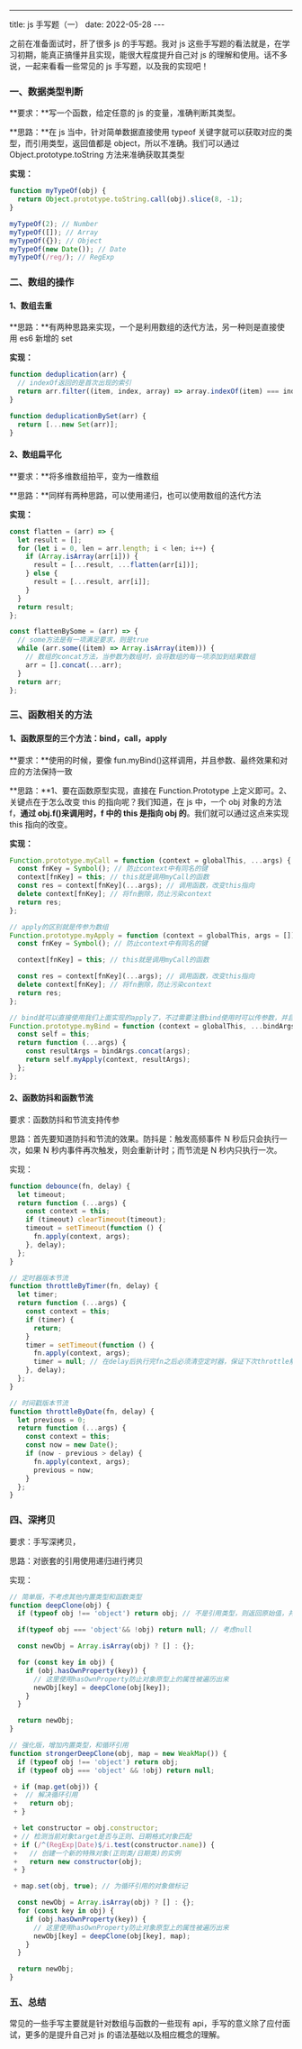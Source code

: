 ---

title: js 手写题（一）
date: 2022-05-28
---​

之前在准备面试时，肝了很多 js 的手写题。我对 js 这些手写题的看法就是，在学习初期，能真正搞懂并且实现，能很大程度提升自己对 js 的理解和使用。话不多说，一起来看看一些常见的 js 手写题，以及我的实现吧！

### 一、数据类型判断

**要求：**写一个函数，给定任意的 js 的变量，准确判断其类型。

**思路：**在 js 当中，针对简单数据直接使用 typeof 关键字就可以获取对应的类型，而引用类型，返回值都是 object，所以不准确。我们可以通过 Object.prototype.toString 方法来准确获取其类型

**实现：**

```javascript
function myTypeOf(obj) {
  return Object.prototype.toString.call(obj).slice(8, -1);
}

myTypeOf(2); // Number
myTypeOf([]); // Array
myTypeOf({}); // Object
myTypeOf(new Date()); // Date
myTypeOf(/reg/); // RegExp
```

### 二、数组的操作

#### 1、数组去重

**思路：**有两种思路来实现，一个是利用数组的迭代方法，另一种则是直接使用 es6 新增的 set

**实现：**

```javascript
function deduplication(arr) {
  // indexOf返回的是首次出现的索引
  return arr.filter((item, index, array) => array.indexOf(item) === index);
}

function deduplicationBySet(arr) {
  return [...new Set(arr)];
}
```

#### 2、数组扁平化

**要求：**将多维数组拍平，变为一维数组

**思路：**同样有两种思路，可以使用递归，也可以使用数组的迭代方法

**实现：**

```javascript
const flatten = (arr) => {
  let result = [];
  for (let i = 0, len = arr.length; i < len; i++) {
    if (Array.isArray(arr[i])) {
      result = [...result, ...flatten(arr[i])];
    } else {
      result = [...result, arr[i]];
    }
  }
  return result;
};

const flattenBySome = (arr) => {
  // some方法是有一项满足要求，则是true
  while (arr.some((item) => Array.isArray(item))) {
    // 数组的concat方法，当参数为数组时，会将数组的每一项添加到结果数组
    arr = [].concat(...arr);
  }
  return arr;
};
```

### 三、函数相关的方法

#### 1、函数原型的三个方法：bind，call，apply

**要求：**使用的时候，要像 fun.myBind()这样调用，并且参数、最终效果和对应的方法保持一致

**思路：**1、要在函数原型实现，直接在 Function.Prototype 上定义即可。2、关键点在于怎么改变 this 的指向呢？我们知道，在 js 中，一个 obj 对象的方法 f，**通过 obj.f()来调用时，f 中的 this 是指向 obj 的**。我们就可以通过这点来实现 this 指向的改变。

**实现：**

```javascript
Function.prototype.myCall = function (context = globalThis, ...args) {
  const fnKey = Symbol(); // 防止context中有同名的键
  context[fnKey] = this; // this就是调用myCall的函数
  const res = context[fnKey](...args); // 调用函数，改变this指向
  delete context[fnKey]; // 将fn删除，防止污染context
  return res;
};

// apply的区别就是传参为数组
Function.prototype.myApply = function (context = globalThis, args = []) {
  const fnKey = Symbol(); // 防止context中有同名的键

  context[fnKey] = this; // this就是调用myCall的函数

  const res = context[fnKey](...args); // 调用函数，改变this指向
  delete context[fnKey]; // 将fn删除，防止污染context
  return res;
};

// bind就可以直接使用我们上面实现的apply了，不过需要注意bind使用时可以传参数，并且返回的函数还可以传参
Function.prototype.myBind = function (context = globalThis, ...bindArgs) {
  const self = this;
  return function (...args) {
    const resultArgs = bindArgs.concat(args);
    return self.myApply(context, resultArgs);
  };
};
```

#### 2、函数防抖和函数节流

要求：函数防抖和节流支持传参

思路：首先要知道防抖和节流的效果。防抖是：触发高频事件 N 秒后只会执行一次，如果 N 秒内事件再次触发，则会重新计时；而节流是 N 秒内只执行一次。

实现：

```javascript
function debounce(fn, delay) {
  let timeout;
  return function (...args) {
    const context = this;
    if (timeout) clearTimeout(timeout);
    timeout = setTimeout(function () {
      fn.apply(context, args);
    }, delay);
  };
}

// 定时器版本节流
function throttleByTimer(fn, delay) {
  let timer;
  return function (...args) {
    const context = this;
    if (timer) {
      return;
    }
    timer = setTimeout(function () {
      fn.apply(context, args);
      timer = null; // 在delay后执行完fn之后必须清空定时器，保证下次throttle触发可以进入计时器
    }, delay);
  };
}

// 时间戳版本节流
function throttleByDate(fn, delay) {
  let previous = 0;
  return function (...args) {
    const context = this;
    const now = new Date();
    if (now - previous > delay) {
      fn.apply(context, args);
      previous = now;
    }
  };
}
```

### 四、深拷贝

要求：手写深拷贝，

思路：对嵌套的引用使用递归进行拷贝

实现：

```javascript
// 简单版，不考虑其他内置类型和函数类型
function deepClone(obj) {
  if (typeof obj !== 'object') return obj; // 不是引用类型，则返回原始值，并且作为递归的出口

  if(typeof obj === 'object'&& !obj) return null; // 考虑null

  const newObj = Array.isArray(obj) ? [] : {};

  for (const key in obj) {
    if (obj.hasOwnProperty(key)) {
      // 这里使用hasOwnProperty防止对象原型上的属性被遍历出来
      newObj[key] = deepClone(obj[key]);
    }
  }

  return newObj;
}

// 强化版，增加内置类型，和循环引用
function strongerDeepClone(obj, map = new WeakMap()) {
  if (typeof obj !== 'object') return obj;
  if (typeof obj === 'object' && !obj) return null;

 + if (map.get(obj)) {
 +  // 解决循环引用
 +   return obj;
 + }

 + let constructor = obj.constructor;
 + // 检测当前对象target是否与正则、日期格式对象匹配
 + if (/^(RegExp|Date)$/i.test(constructor.name)) {
 +   // 创建一个新的特殊对象(正则类/日期类)的实例
 +   return new constructor(obj);
 + }

 + map.set(obj, true); // 为循环引用的对象做标记

  const newObj = Array.isArray(obj) ? [] : {};
  for (const key in obj) {
    if (obj.hasOwnProperty(key)) {
      // 这里使用hasOwnProperty防止对象原型上的属性被遍历出来
      newObj[key] = deepClone(obj[key], map);
    }
  }

  return newObj;
}
```

### 五、总结

常见的一些手写主要就是针对数组与函数的一些现有 api，手写的意义除了应付面试，更多的是提升自己对 js 的语法基础以及相应概念的理解。
